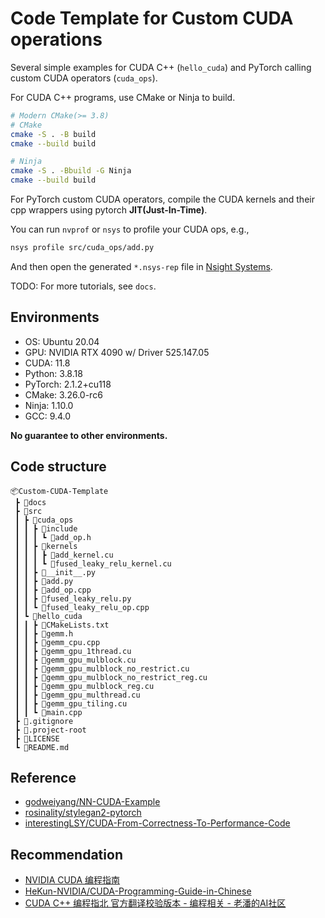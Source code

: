 # Code Template for Custom CUDA operations
Several simple examples for CUDA C++ (`hello_cuda`) and PyTorch calling custom CUDA operators (`cuda_ops`).

For CUDA C++ programs, use CMake or Ninja to build.
```bash
# Modern CMake(>= 3.8)
# CMake
cmake -S . -B build
cmake --build build

# Ninja
cmake -S . -Bbuild -G Ninja
cmake --build build
```

For PyTorch custom CUDA operators, compile the CUDA kernels and their cpp wrappers using pytorch **JIT(Just-In-Time)**.

You can run `nvprof` or `nsys` to profile your CUDA ops, e.g., 
```bash
nsys profile src/cuda_ops/add.py
```
And then open the generated `*.nsys-rep` file in [Nsight Systems](https://developer.nvidia.com/nsight-systems).

TODO: For more tutorials, see `docs`.

## Environments
- OS: Ubuntu 20.04
- GPU: NVIDIA RTX 4090 w/ Driver 525.147.05
- CUDA: 11.8
- Python: 3.8.18
- PyTorch: 2.1.2+cu118
- CMake: 3.26.0-rc6
- Ninja: 1.10.0
- GCC: 9.4.0

**No guarantee to other environments.**

## Code structure
```
📦Custom-CUDA-Template
 ┣ 📂docs
 ┣ 📂src
 ┃ ┣ 📂cuda_ops
 ┃ ┃ ┣ 📂include
 ┃ ┃ ┃ ┗ 📜add_op.h
 ┃ ┃ ┣ 📂kernels
 ┃ ┃ ┃ ┣ 📜add_kernel.cu
 ┃ ┃ ┃ ┗ 📜fused_leaky_relu_kernel.cu
 ┃ ┃ ┣ 📜__init__.py
 ┃ ┃ ┣ 📜add.py
 ┃ ┃ ┣ 📜add_op.cpp
 ┃ ┃ ┣ 📜fused_leaky_relu.py
 ┃ ┃ ┗ 📜fused_leaky_relu_op.cpp
 ┃ ┗ 📂hello_cuda
 ┃ ┃ ┣ 📜CMakeLists.txt
 ┃ ┃ ┣ 📜gemm.h
 ┃ ┃ ┣ 📜gemm_cpu.cpp
 ┃ ┃ ┣ 📜gemm_gpu_1thread.cu
 ┃ ┃ ┣ 📜gemm_gpu_mulblock.cu
 ┃ ┃ ┣ 📜gemm_gpu_mulblock_no_restrict.cu
 ┃ ┃ ┣ 📜gemm_gpu_mulblock_no_restrict_reg.cu
 ┃ ┃ ┣ 📜gemm_gpu_mulblock_reg.cu
 ┃ ┃ ┣ 📜gemm_gpu_multhread.cu
 ┃ ┃ ┣ 📜gemm_gpu_tiling.cu
 ┃ ┃ ┗ 📜main.cpp
 ┣ 📜.gitignore
 ┣ 📜.project-root
 ┣ 📜LICENSE
 ┗ 📜README.md
```

## Reference
- [godweiyang/NN-CUDA-Example](https://github.com/godweiyang/NN-CUDA-Example)
- [rosinality/stylegan2-pytorch](https://github.com/rosinality/stylegan2-pytorch)
- [interestingLSY/CUDA-From-Correctness-To-Performance-Code](https://github.com/interestingLSY/CUDA-From-Correctness-To-Performance-Code/)

## Recommendation
- [NVIDIA CUDA 编程指南](https://www.nvidia.cn/docs/IO/51635/NVIDIA_CUDA_Programming_Guide_1.1_chs.pdf)
- [HeKun-NVIDIA/CUDA-Programming-Guide-in-Chinese](https://github.com/HeKun-NVIDIA/CUDA-Programming-Guide-in-Chinese)
- [CUDA C++ 编程指北 官方翻译校验版本 - 编程相关 - 老潘的AI社区](https://ai.oldpan.me/t/topic/72)